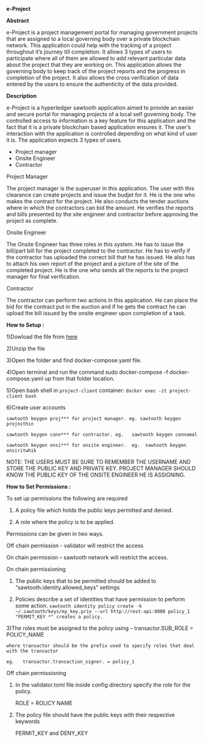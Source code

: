 **e-Project**


**Abstract**

e-Project is a project management portal for managing government projects that are assigned to a local governing body over a private blockchain network. This application could help with the tracking of a project throughout it’s journey till completion. It allows 3 types of users to participate where all of them are allowed to add relevant particular data about the project that they are working on. This application allows the governing body to keep track of the project reports and the progress in completion of the project. It also allows the cross verification of data entered by the users to ensure the authenticity of the data provided.

**Description**

e-Project is a hyperledger sawtooth application aimed to provide an easier and secure portal for managing projects of a local self governing body. The controlled access to information is a key feature for this application and the fact that it is a private blockchain based application ensures it. The user’s interaction with the application is controlled depending on what kind of user it is. The application expects 3 types of users. 

* Project manager
* Onsite Engineer
* Contractor


Project Manager

The project manager is the superuser in this application. The user with this clearance can create projects and issue the budjet for it. He is the one who makes the contract for the project. He also conducts the tender auctions where in which the contractors can bid the amount. He verifies the reports and bills presented by the site engineer and contractor before approving the project as complete.

Onsite Engineer

The Onsite Engineer has three roles in this system. He has to issue the bill/part bill for the project completed to the contractor. He has to verify if the contractor has uploaded the correct bill that he has issued. He also has to attach his own report of the project and a picture of the site of the completed project. He is the one who sends all the reports to the project manager for final verification.

Contractor

The contractor can perform two actions in this application. He can place the bid for the contract put in the auction and if he gets the contract he can upload the bill issued by the onsite engineer upon  completion of a task.

**How to Setup :**


1)Dowload the file from [here](https://gitlab.com/johnnithin08/e---project)

2)Unzip the file

3)Open the folder and find docker-compose.yaml file.

4)Open terminal and run the command sudo docker-compose  -f docker-compose.yaml up from that folder location.

5)Open bash shell in `project-client` container:  `docker exec -it project-client bash`

6)Create user accounts

	sawtooth keygen proj*** for project manager. eg. sawtooth keygen projnithin
	
	sawtooth keygen conn*** for contractor. eg.   sawtooth keygen connamal
	
	sawtooth keygen onsi*** for onsite engineer.  eg.  sawtooth keygen onsiritwhik
	
NOTE: THE USERS MUST BE SURE TO REMEMBER THE USERNAME AND STORE THE PUBLIC KEY AND PRIVATE KEY. PROJECT MANAGER SHOULD KNOW THE PUBLIC KEY OF THE ONSITE ENGINEER HE IS ASSIGNING.


**How to Set Permissions :**


To set up permissions the following are required 

1) A policy file which holds the public keys permitted and denied.

2) A role where the policy is to be applied.


Permissions can be given in two ways. 


Off chain permission - validator will restrict the access

On chain permission – sawtooth network will restrict the access.


On chain permissioning

1) The public keys that to be permitted should be added to “sawtooth.identity.allowed_keys” settings

2) Policies describe a set of identities that have permission to perform some action.
 `sawtooth identity policy create -k ~/.sawtooth/keys/my_key.priv --url http://rest-api:8008 policy_1 "PERMIT_KEY *" creates a policy.`

3)The roles must be assigned to the policy  using – transactor.SUB_ROLE = POLICY_NAME

    where transactor should be the prefix used to specify roles that deal with the transactor
    
    eg.   transactor.transaction_signer. = policy_1	

Off chain permissioning

1) In the validator.toml file inside config directory specify the role for the policy.

     ROLE = ROLICY NAME
     
2) The policy file should have the public keys with their respective keywords

     PERMIT_KEY and DENY_KEY